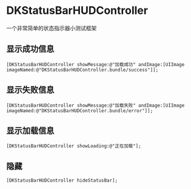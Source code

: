 # DKStatusBarHUDController
一个非常简单的状态指示器小测试框架

## 显示成功信息
```objc
[DKStatusBarHUDController showMessage:@"加载成功" andImage:[UIImage imageNamed:@"DKStatusBarHUDController.bundle/success"]];
```

## 显示失败信息
```objc
[DKStatusBarHUDController showMessage:@"加载失败" andImage:[UIImage imageNamed:@"DKStatusBarHUDController.bundle/error"]];
```

## 显示加载信息
```objc
[DKStatusBarHUDController showLoading:@"正在加载"];
```

## 隐藏
```objc
[DKStatusBarHUDController hideStatusBar];
```
